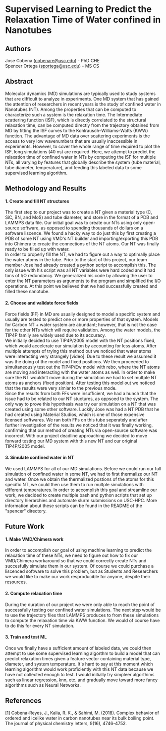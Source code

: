 # Supervised Learning to Predict the Relaxation Time of Water confined in Nanotubes
  
## Authors
Jose Cobena (cobenare@usc.edu) - PhD CHE  
Spencer Ortega (sportega@usc.edu) - MS CS 

## Abstract
Molecular dynamics (MD) simulations are typically used to study systems that are difficult to analyze in experiments. One MD system that has gained the attention of researchers in recent years is the study of confined water in Nanotubes (NT). Among the properties that can be computed to characterize such a system is the relaxation time. The Intermediate scattering function (ISF), which is directly correlated to the structural relaxation time, can be computed directly from the trajectory obtained from MD by fitting the ISF curves to the Kohlrausch–Williams–Watts (KWW) function. The advantage of MD data over scattering experiments is the access to very low wavenumbers that are usually inaccessible in experiments. However, to cover the whole range of time required to plot the ISF, long simulations (40 ns) are required. Here, we attempt to predict the relaxation time of confined water in NTs by computing the ISF for multiple NTs, all varying by features that globally describe the system (tube material, tube diameter, temperature), and feeding this labeled data to some supervised learning algorithm. 

## Methodology and Results

#### 1. Create and fill NT structures
The first step to our project was to create a NT given a material type (C, SiC, BN, and MoS) and tube diameter, and store in the format of a PDB and LAMMPS data file. Our initial goal was to create our NTs using only open-source software, as opposed to spending thousands of dollars on a software liscence. We found a hacky way to do just this by first creating a PDB of some NT using VMD's NT builder and importing/exporting this PDB into Chimera to create the connections of the NT atoms. Our NT was finally ready to be filled up with water.  
In order to properly fill the NT, we had to figure out a way to optimally place the water atoms in the tube. Prior to the start of this project, our team member Jose had already created a python script to accomplish this. The only issue with his script was all NT variables were hard coded and it had tons of I/O redundancy. We generalized his code by allowing the user to enter the NT parameters as arguments to the program and simplified the I/O operations. At this point we believed that we had successfully created and filled these nanotube.  

#### 2. Choose and validate force fields
Force fields (FF) in MD are usually designed to model a specific system and usually are tested to predict one or more properties of that system. Models for Carbon NT + water system are abundant; however, that is not the case for the other NTs which will require validation. Among the water models, the TIP4P family are widely used due to its accuracy.  
We initially decided to use TIP4P/2005 model with the NT positions fixed, which would accelerate our simulation by accounting for less atoms. After multiple attempts of trying this method out we noticed that water atoms were interacting very strangely [video]. Due to these result we assumed it was the doing of the model and fixed positions. We then proceeded to simultaneously test out the TIP4P/Ew model with rebo, where the NT atoms are moving and interacting with the water atoms as well. In order to make sure the NT wouldn't move during the simulation we had to set multple NT atoms as anchors (fixed position). After testing this model out we noticed that the results were very simlar to the previous mode.  
Since the results from both FFs were insufficient, we had a hunch that the issue had to be related to our NT stuctures, as oppsoed to the system. The only way to prove this hypothesis was try our simulation on a NT that was created using some other software. Luckily Jose was had a NT PDB that he had created using Material Studios, which is one of those expensive licensed softwares. We ran both FFs on this tube seperately and after further investigation of the results we noticed that it was finally working, confirming that our method of creating NTs via open-source software was incorrect. With our project deadline approaching we decided to move forward testing our MD system with this new NT and our original TIP4P/2005 model.
        
#### 3. Simulate confined water in NT
We used LAMMPS for all of our MD simulations. Before we could run our full simulation of confined water in some NT, we had to first thermalize our NT and water. Once we obtain the thermalized postions of the atoms for this specific NT, we could then use them to run multple simulations with different temperatures. In order to accomplish this goal and streamline our work, we decided to create multiple bash and python scripts that set up directory hierarchies and automate slurm submissions on USC-HPC. More information about these scripts can be found in the README of the "spencer" directory.  

## Future Work

#### 1. Make VMD/Chimera work
In order to accomplish our goal of using machine learning to predict the relaxation time of these NTs, we need to figure out how to fix our VMD/Chimera workaround so that we could correctly create NTs and succesfully simulate them in our system. Of course we could purchase a liscenced software to solve this problem, but as Students and Researchers we would like to make our work resproducible for anyone, despite their resources.  

#### 2. Compute relaxation time
During the duration of our project we were only able to reach the point of successfully testing our confined water simulations. The next step would be to use the trajectory files that LAMMPS produces to from these simulations to compute the relaxation time via KWW function. We would of course have to do this for every NT simulation.  

#### 3. Train and test ML
Once we finally have a sufficient amount of labeled data, we could then attempt to use some supervised learning algorthm to build a model that can predict relaxation times given a feature vector containing material type, diameter, and system temperature. It's hard to say at this moment which learning algorithm would work proficiently with this NT data because we have not collected enough to test. I would initially try simpleer algorthims such as linear regression, knn, etc. and gradually move toward more fancy algorithms such as Neural Networks.  

## References
[1] Cobena-Reyes, J., Kalia, R. K., & Sahimi, M. (2018). Complex behavior of ordered and icelike water in carbon nanotubes near its bulk boiling point. The journal of physical chemistry letters, 9(16), 4746-4752.
